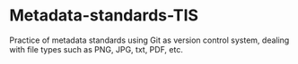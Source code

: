 # Metadata-standards-TIS
Practice of metadata standards using Git as version control system, dealing with file types such as PNG, JPG, txt, PDF, etc.
